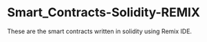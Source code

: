 # Smart_Contracts-Solidity-REMIX
These are the smart contracts written in solidity using Remix IDE.
